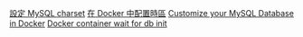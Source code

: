 [設定 MySQL charset](https://stackoverflow.com/questions/46004648/how-to-setup-mysql-with-utf-8-using-docker-compose)
[在 Docker 中配置時區](https://tommy.net.cn/2015/02/05/config-timezone-in-docker/)
[Customize your MySQL Database in Docker](https://medium.com/better-programming/customize-your-mysql-database-in-docker-723ffd59d8fb)
[Docker container wait for db init](https://stackoverflow.com/questions/53407287/docker-compose-wait-for-database-service-initialisation)